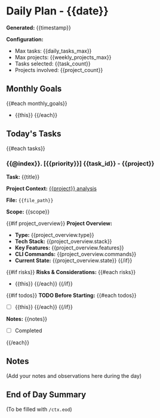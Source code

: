 # Daily Plan - {{date}}

**Generated:** {{timestamp}}

**Configuration:**
- Max tasks: {{daily_tasks_max}}
- Max projects: {{weekly_projects_max}}
- Tasks selected: {{task_count}}
- Projects involved: {{project_count}}

## Monthly Goals

{{#each monthly_goals}}
- {{this}}
{{/each}}

## Today's Tasks

{{#each tasks}}
### {{@index}}. [{{priority}}] {{task_id}} - {{project}}

**Task:** {{title}}

**Project Context:** [{{project}} analysis](../projects/{{project}}.md)

**File:** `{{file_path}}`

**Scope:** {{scope}}

{{#if project_overview}}
**Project Overview:**
- **Type:** {{project_overview.type}}
- **Tech Stack:** {{project_overview.stack}}
- **Key Features:** {{project_overview.features}}
- **CLI Commands:** {{project_overview.commands}}
- **Current State:** {{project_overview.state}}
{{/if}}

{{#if risks}}
**Risks & Considerations:**
{{#each risks}}
- {{this}}
{{/each}}
{{/if}}

{{#if todos}}
**TODO Before Starting:**
{{#each todos}}
- [ ] {{this}}
{{/each}}
{{/if}}

**Notes:** {{notes}}

- [ ] Completed

{{/each}}

## Notes

(Add your notes and observations here during the day)

## End of Day Summary

(To be filled with `/ctx.eod`)
